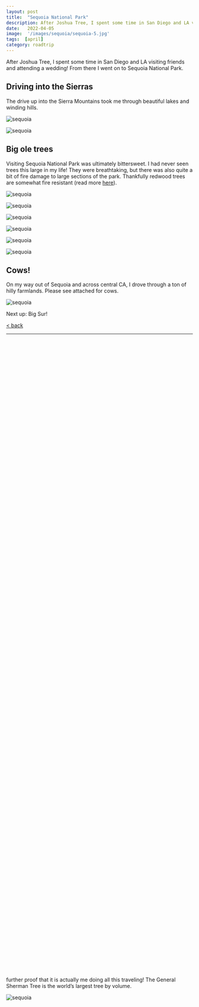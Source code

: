 ```yaml
---
layout: post
title:  "Sequoia National Park"
description: After Joshua Tree, I spent some time in San Diego and LA visiting friends and attending a wedding! From there I went on to Sequoia National Park.
date:   2022-04-05
image:  '/images/sequoia/sequoia-5.jpg'
tags:  [april]
category: roadtrip
---
```


After Joshua Tree, I spent some time in San Diego and LA visiting friends and attending a wedding! From there I went on to Sequoia National Park.

## Driving into the Sierras

The drive up into the Sierra Mountains took me through beautiful lakes and winding hills.

![sequoia]({{site.baseurl}}/images/sequoia/sequoia-2.jpg#wide)

![sequoia]({{site.baseurl}}/images/sequoia/sequoia-3.jpg#wide)

## Big ole trees

Visiting Sequoia National Park was ultimately bittersweet. I had never seen trees this large in my life! They were breathtaking, but there was also quite a bit of fire damage to large sections of the park. Thankfully redwood trees are somewhat fire resistant (read more <a href="https://www.nps.gov/parkhistory/online_books/shirley/sec6.htm" target="_blank">here</a>).

![sequoia]({{site.baseurl}}/images/sequoia/sequoia-4.jpg#wide)

![sequoia]({{site.baseurl}}/images/sequoia/sequoia-5.jpg#wide)

![sequoia]({{site.baseurl}}/images/sequoia/sequoia-6.jpg#wide)

![sequoia]({{site.baseurl}}/images/sequoia/sequoia-7.jpg)

![sequoia]({{site.baseurl}}/images/sequoia/sequoia-8.jpg)

![sequoia]({{site.baseurl}}/images/sequoia/sequoia-9.jpg)

## Cows!

On my way out of Sequoia and across central CA, I drove through a ton of hilly farmlands. Please see attached for cows.

![sequoia]({{site.baseurl}}/images/sequoia/sequoia-10.jpg#wide)

Next up: Big Sur!

<a href="{{site.baseurl}}/roadtrip">&lt; back</a>

***

&nbsp;  
&nbsp;  
&nbsp;  
&nbsp;  
&nbsp;  
&nbsp;  
&nbsp;  
&nbsp;  
&nbsp;  
&nbsp;  
&nbsp;  
&nbsp;  
&nbsp;  
&nbsp;  
&nbsp;  
&nbsp;  
&nbsp;  
&nbsp;  
&nbsp;  
&nbsp;  
&nbsp;  
&nbsp;  
&nbsp;  
&nbsp;  
&nbsp;  
&nbsp;  
&nbsp;  
&nbsp;  
&nbsp;  
&nbsp;  
&nbsp;  
&nbsp;  
&nbsp;  
&nbsp;  
&nbsp;  
&nbsp;  
&nbsp;  
&nbsp;  
&nbsp;  
&nbsp;  
&nbsp;  
&nbsp;  
&nbsp;  
&nbsp;  
&nbsp;  
&nbsp;  
&nbsp;  
&nbsp;  
&nbsp;  
&nbsp;  
&nbsp;  
&nbsp;  
&nbsp;  
&nbsp;  
&nbsp;  
&nbsp;  
&nbsp;  
&nbsp;  
&nbsp;  
&nbsp;  
&nbsp;  
&nbsp;  
&nbsp;  
&nbsp;  
&nbsp;  
&nbsp;  
&nbsp;  
&nbsp;  
&nbsp;  
&nbsp;  
&nbsp;  
&nbsp;  
&nbsp;  
&nbsp;  
&nbsp;  
&nbsp;  
&nbsp;  
&nbsp;  
&nbsp;  
&nbsp;  
&nbsp;  
&nbsp;  
&nbsp;  
&nbsp;  
&nbsp;  
&nbsp;  
&nbsp;  
&nbsp;  
&nbsp;  
&nbsp;  
&nbsp;  
&nbsp;  
&nbsp;  
&nbsp;  
&nbsp;  
&nbsp;  
&nbsp;  
&nbsp;  
&nbsp;  
&nbsp;  

further proof that it is actually me doing all this traveling! The General Sherman Tree is the world’s largest tree by volume.

![sequoia]({{site.baseurl}}/images/sequoia/sequoia-1.jpg)
